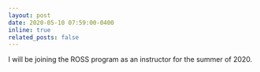 ```yaml
---
layout: post
date: 2020-05-10 07:59:00-0400
inline: true
related_posts: false
---
```


I will be joining the ROSS program as an instructor for the summer of 2020.
